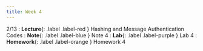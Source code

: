 ```yaml
---
title: Week 4
---
```


2/13
: **Lecture**{: .label .label-red } Hashing and Message Authentication Codes
: **Note**{: .label .label-blue } Note 4
: **Lab**{: .label .label-purple } Lab 4
: **Homework**{: .label .label-orange } Homework 4
